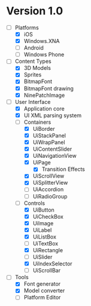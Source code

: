 # Version 1.0

- [ ] Platforms
  - [X] iOS
  - [X] Windows.XNA
  - [ ] Android
  - [ ] Windows Phone

- [ ] Content Types
  - [X] 3D Models
  - [X] Sprites
  - [X] BitmapFont
  - [X] BitmapFont drawing
  - [X] NinePatchImage

- [ ] User Interface
  - [X] Application core
  - [X] UI XML parsing system
  - [ ] Containers
    - [X] UiBorder
    - [X] UiStackPanel
    - [X] UiWrapPanel
    - [X] UiContentSlider
    - [X] UiNavigationView
    - [X] UiPage
      - [X] Transition Effects
    - [X] UiScrollView
    - [X] UiSplitterView
    - [ ] UiAccordion
    - [ ] UiRadioGroup
  - [ ] Controls
    - [X] UiButton
    - [X] UiCheckBox
    - [X] UiImage
    - [X] UiLabel
    - [X] UiListBox
    - [ ] UiTextBox
    - [X] UiRectangle
    - [ ] UiSlider
    - [X] UiIndexSelector
    - [ ] UiScrollBar
    
- [ ] Tools
  - [X] Font generator
  - [X] Model converter
  - [ ] Platform Editor
